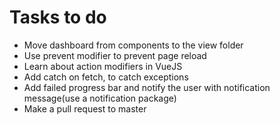 # Tasks to do

- Move dashboard from components to the view folder
- Use prevent modifier to prevent page reload
- Learn about action modifiers in VueJS
- Add catch on fetch, to catch exceptions
- Add failed progress bar and notify the user with notification message(use a notification package)
- Make a pull request to master